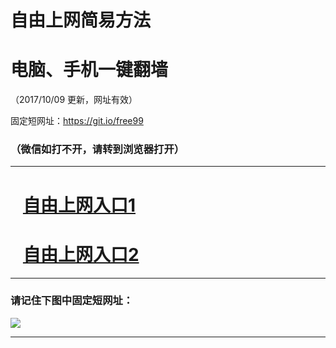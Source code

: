 ﻿# 自由上网简易方法

# 电脑、手机一键翻墙

（2017/10/09 更新，网址有效）

固定短网址：https://git.io/free99

### （微信如打不开，请转到浏览器打开）


***





# &nbsp;&nbsp; <a href="http://ft749711493.fwq-tz-1001.info/fwqtz01.html?t=10090015080 " target="_blank">自由上网入口1</a>
# &nbsp;&nbsp; <a href="http://ft20906535.fwq-tz-1002.info/fwqtz02.html?t=10090014052 " target="_blank">自由上网入口2</a>
***

### 请记住下图中固定短网址：

<img src="https://s3-us-west-2.amazonaws.com/fwq-1001/yjfq-20170905okok.png" /> 


***

